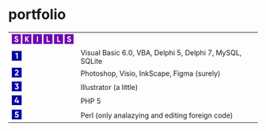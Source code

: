 # portfolio

<table>
 <th>
  <img src="/image/skills.png" width="135" height="20">
 </th>
 <tr>
  <td valign="center"><img src="/image/1.png" width="20" height="20"></td>
  <td valign="center">Visual Basic 6.0, VBA, Delphi 5, Delphi 7, MySQL, SQLite</td>
 </tr>
 <tr>
  <td valign="center"><img src="/image/2.png" width="20" height="20"></td>
  <td valign="center">Photoshop, Visio, InkScape, Figma (surely)</td>
 </tr>
 <tr>
  <td valign="center"><img src="/image/3.png" width="20" height="20"></td>
  <td valign="center">Illustrator (a little)</td>
 </tr>
 <tr>
  <td valign="center"><img src="/image/4.png" width="20" height="20"></td>
  <td valign="center">PHP 5</td>
 </tr>
 <tr>
  <td valign="center"><img src="/image/5.png" width="20" height="20"></td>
  <td valign="center">Perl (only analazying and editing foreign code)</td>
 </tr>
<table>
